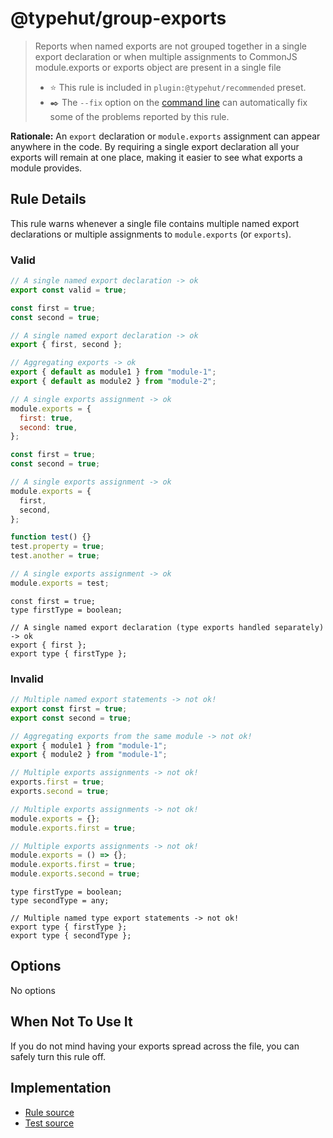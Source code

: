 # @typehut/group-exports

> Reports when named exports are not grouped together in a single export declaration or when multiple assignments to CommonJS module.exports or exports object are present in a single file
>
> - ⭐️ This rule is included in `plugin:@typehut/recommended` preset.
> - ✒️ The `--fix` option on the [command line](https://eslint.org/docs/user-guide/command-line-interface#fixing-problems) can automatically fix some of the problems reported by this rule.

**Rationale:** An `export` declaration or `module.exports` assignment can appear anywhere in the code. By requiring a single export declaration all your exports will remain at one place, making it easier to see what exports a module provides.

## Rule Details

This rule warns whenever a single file contains multiple named export declarations or multiple assignments to `module.exports` (or `exports`).

### Valid

```js
// A single named export declaration -> ok
export const valid = true;
```

```js
const first = true;
const second = true;

// A single named export declaration -> ok
export { first, second };
```

```js
// Aggregating exports -> ok
export { default as module1 } from "module-1";
export { default as module2 } from "module-2";
```

```js
// A single exports assignment -> ok
module.exports = {
  first: true,
  second: true,
};
```

```js
const first = true;
const second = true;

// A single exports assignment -> ok
module.exports = {
  first,
  second,
};
```

```js
function test() {}
test.property = true;
test.another = true;

// A single exports assignment -> ok
module.exports = test;
```

```flow js
const first = true;
type firstType = boolean;

// A single named export declaration (type exports handled separately) -> ok
export { first };
export type { firstType };
```

### Invalid

```js
// Multiple named export statements -> not ok!
export const first = true;
export const second = true;
```

```js
// Aggregating exports from the same module -> not ok!
export { module1 } from "module-1";
export { module2 } from "module-1";
```

```js
// Multiple exports assignments -> not ok!
exports.first = true;
exports.second = true;
```

```js
// Multiple exports assignments -> not ok!
module.exports = {};
module.exports.first = true;
```

```js
// Multiple exports assignments -> not ok!
module.exports = () => {};
module.exports.first = true;
module.exports.second = true;
```

```flow js
type firstType = boolean;
type secondType = any;

// Multiple named type export statements -> not ok!
export type { firstType };
export type { secondType };
```

## Options

No options

## When Not To Use It

If you do not mind having your exports spread across the file, you can safely turn this rule off.

## Implementation

- [Rule source](../../lib/rules/group-exports.js)
- [Test source](../../tests/lib/rules/group-exports.js)
